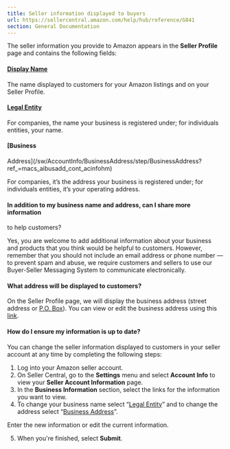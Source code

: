 ```yaml
---
title: Seller information displayed to buyers
url: https://sellercentral.amazon.com/help/hub/reference/G841
section: General Documentation
---
```


The seller information you provide to Amazon appears in the **Seller Profile**
page and contains the following fields:

####  [Display Name](/sw/AccountInfo/SellerProfileView/step/SellerProfileView)

The name displayed to customers for your Amazon listings and on your Seller
Profile.

####  [Legal Entity](/sw/AccountInfo/LegalEntity/step/LegalEntity)

For companies, the name your business is registered under; for individuals
entities, your name.

####  [Business
Address](/sw/AccountInfo/BusinessAddress/step/BusinessAddress?ref_=macs_aibusadd_cont_acinfohm)

For companies, it’s the address your business is registered under; for
individuals entities, it’s your operating address.

#### In addition to my business name and address, can I share more information
to help customers?

Yes, you are welcome to add additional information about your business and
products that you think would be helpful to customers. However, remember that
you should not include an email address or phone number — to prevent spam and
abuse, we require customers and sellers to use our Buyer-Seller Messaging
System to communicate electronically.

#### What address will be displayed to customers?

On the Seller Profile page, we will display the business address (street
address or [P.O. Box](https://faq.usps.com/s/article/PO-Box-The-Basics)). You
can view or edit the business address using this
[link](/sw/AccountInfo/BusinessAddress/step/BusinessAddress).

#### How do I ensure my information is up to date?

You can change the seller information displayed to customers in your seller
account at any time by completing the following steps:  

  1. Log into your Amazon seller account.
  2. On Seller Central, go to the **Settings** menu and select **Account Info** to view your **Seller Account Information** page.
  3. In the **Business Information** section, select the links for the information you want to view.
  4. To change your business name select “[Legal Entity](/sw/AccountInfo/LegalEntity/step/LegalEntity)” and to change the address select “[Business Address](/sw/AccountInfo/BusinessAddress/step/BusinessAddress)”.

Enter the new information or edit the current information.

  5. When you're finished, select **Submit**.

